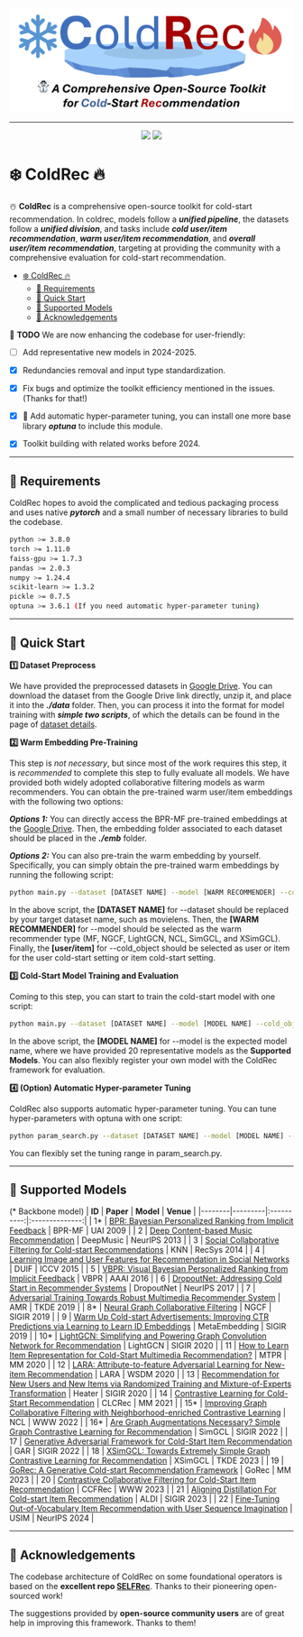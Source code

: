 <div align="center">
<img src="img/coldrec_logo.png" border="0" width=600px/>
</div>

------

<div align="center">
    <a href="https://github.com/YuanchenBei/ColdRec"><img src="https://img.shields.io/badge/PRs-welcome-blue.svg"></a>
    <a href="https://github.com/YuanchenBei/ColdRec/blob/main/LICENSE"><img src="https://badgen.net/github/license/YuanchenBei/ColdRec?color=green"></a>
</div>


# ❄️ ColdRec 🔥
☃️ **ColdRec** is a comprehensive open-source toolkit for cold-start recommendation. In coldrec, models follow a ***unified pipeline***, the datasets follow a ***unified division***, and tasks include ***cold user/item recommendation***, ***warm user/item recommendation***, and ***overall user/item recommendation***, targeting at providing the community with a comprehensive evaluation for cold-start recommendation.


- [❄️ ColdRec 🔥](#️-coldrec-)
  - [🛫 Requirements](#-requirements)
  - [🚀 Quick Start](#-quick-start)
  - [🧸 Supported Models](#-supported-models)
  - [💐 Acknowledgements](#-acknowledgements)

🔧 **TODO**
We are now enhancing the codebase for user-friendly:
- [ ] Add representative new models in 2024-2025. 
- [x] Redundancies removal and input type standardization.
- [x] Fix bugs and optimize the toolkit efficiency mentioned in the issues. (Thanks for that!)
- [x] 🥳 Add automatic hyper-parameter tuning, you can install one more base library ***optuna*** to include this module.
- [x] Toolkit building with related works before 2024.


---
## 🛫 Requirements
ColdRec hopes to avoid the complicated and tedious packaging process and uses native ***pytorch*** and a small number of necessary libraries to build the codebase.

``` bash
python >= 3.8.0 
torch >= 1.11.0
faiss-gpu >= 1.7.3
pandas >= 2.0.3
numpy >= 1.24.4
scikit-learn >= 1.3.2
pickle >= 0.7.5
optuna >= 3.6.1 (If you need automatic hyper-parameter tuning) 
```

---
## 🚀 Quick Start
**1️⃣ Dataset Preprocess**

We have provided the preprocessed datasets in [Google Drive](https://drive.google.com/drive/folders/13JJ25vf5dpFzxe1ITQYONrEIUAsB2ZU8?usp=sharing). You can download the dataset from the Google Drive link directly, unzip it, and place it into the ***./data*** folder. Then, you can process it into the format for model training with ***simple two scripts***, of which the details can be found in the page of [dataset details](https://github.com/YuanchenBei/ColdRec/blob/main/data/README.md).

**2️⃣ Warm Embedding Pre-Training**

This step is *not necessary*, but since most of the work requires this step, it is *recommended* to complete this step to fully evaluate all models. We have provided both widely adopted collaborative filtering models as warm recommenders. You can obtain the pre-trained warm user/item embeddings with the following two options:

***Options 1:*** You can directly access the BPR-MF pre-trained embeddings at the [Google Drive](https://drive.google.com/drive/folders/1cHTWgNGTlWJwO2ziS4crxkpuH38rTeCf?usp=sharing). Then, the embedding folder associated to each dataset should be placed in the ***./emb*** folder.

***Options 2:*** You can also pre-train the warm embedding by yourself. Specifically, you can simply obtain the pre-trained warm embeddings by running the following script:
``` bash
python main.py --dataset [DATASET NAME] --model [WARM RECOMMENDER] --cold_object [user/item]
```
In the above script, the **[DATASET NAME]** for --dataset should be replaced by your target dataset name, such as movielens. Then, the **[WARM RECOMMENDER]** for --model should be selected as the warm recommender type (MF, NGCF, LightGCN, NCL, SimGCL, and XSimGCL). Finally, the **[user/item]** for --cold_object should be selected as user or item for the user cold-start setting or item cold-start setting.

**3️⃣ Cold-Start Model Training and Evaluation**

Coming to this step, you can start to train the cold-start model with one script:
``` bash
python main.py --dataset [DATASET NAME] --model [MODEL NAME] --cold_object [user/item]
```
In the above script, the **[MODEL NAME]** for --model is the expected model name, where we have provided 20 representative models as the **Supported Models**. You can also flexibly register your own model with the ColdRec framework for evaluation.

**4️⃣ (Option) Automatic Hyper-parameter Tuning**

ColdRec also supports automatic hyper-parameter tuning. You can tune hyper-parameters with optuna with one script:
``` bash
python param_search.py --dataset [DATASET NAME] --model [MODEL NAME] --cold_object [user/item]
```
You can flexibly set the tuning range in param_search.py.

---

## 🧸 Supported Models
(* Backbone model)
| **ID** | **Paper** | **Model** | **Venue** |
|--------|---------|:----------:|:--------------:|
| 1*      | [BPR: Bayesian Personalized Ranking from Implicit Feedback](https://arxiv.org/pdf/1205.2618) | BPR-MF | UAI 2009 |
| 2      | [Deep Content-based Music Recommendation](https://proceedings.neurips.cc/paper/2013/file/b3ba8f1bee1238a2f37603d90b58898d-Paper.pdf)     |    DeepMusic    |   NeurIPS 2013    |
| 3     | [Social Collaborative Filtering for Cold-start Recommendations](https://dl.acm.org/doi/10.1145/2645710.2645772)     |    KNN    |   RecSys 2014    |
| 4      | [Learning Image and User Features for Recommendation in Social Networks](https://openaccess.thecvf.com/content_iccv_2015/papers/Geng_Learning_Image_and_ICCV_2015_paper.pdf) |    DUIF     |   ICCV 2015    |
| 5      | [VBPR: Visual Bayesian Personalized Ranking from Implicit Feedback](https://ojs.aaai.org/index.php/AAAI/article/view/9973)  |   VBPR   |    AAAI 2016    |
| 6     | [DropoutNet: Addressing Cold Start in Recommender Systems](https://papers.nips.cc/paper_files/paper/2017/file/dbd22ba3bd0df8f385bdac3e9f8be207-Paper.pdf)  |   DropoutNet   | NeurIPS 2017 |
| 7      | [Adversarial Training Towards Robust Multimedia Recommender System](https://arxiv.org/pdf/1809.07062)  |    AMR    |  TKDE 2019  |
| 8*     | [Neural Graph Collaborative Filtering](https://arxiv.org/pdf/1905.08108) | NGCF | SIGIR 2019 |
| 9     | [Warm Up Cold-start Advertisements: Improving CTR Predictions via Learning to Learn ID Embeddings](https://dl.acm.org/doi/10.1145/3331184.3331268)  |    MetaEmbedding    | SIGIR 2019 |
|  10*     | [LightGCN: Simplifying and Powering Graph Convolution Network for Recommendation](https://arxiv.org/pdf/2002.02126) | LightGCN | SIGIR 2020 |
| 11     | [How to Learn Item Representation for Cold-Start Multimedia Recommendation?](https://dl.acm.org/doi/10.1145/3394171.3413628)  |    MTPR    | MM 2020 |
| 12     | [LARA: Attribute-to-feature Adversarial Learning for New-item Recommendation](https://ir.sdu.edu.cn/~zhaochunren/papers/7LARAAttribute-to-featureadversariallearningfornew-itemrecommendation.pdf)  |    LARA    | WSDM 2020 |
| 13     | [Recommendation for New Users and New Items via Randomized Training and Mixture-of-Experts Transformation](https://zziwei.github.io/pubs/Ziwei_SIGIR_2020_Cold.pdf)  |    Heater    | SIGIR 2020 |
| 14    | [Contrastive Learning for Cold-Start Recommendation](https://arxiv.org/pdf/2107.05315)  |    CLCRec    |  MM 2021 |
| 15*    | [Improving Graph Collaborative Filtering with Neighborhood-enriched Contrastive Learning](https://arxiv.org/pdf/2202.06200)  | NCL     | WWW 2022 |
| 16*    | [Are Graph Augmentations Necessary? Simple Graph Contrastive Learning for Recommendation](https://arxiv.org/pdf/2112.08679)  | SimGCL     | SIGIR 2022 |
| 17     | [Generative Adversarial Framework for Cold-Start Item Recommendation](https://dl.acm.org/doi/abs/10.1145/3477495.3531897)  |    GAR   | SIGIR 2022 |
| 18     |  [XSimGCL: Towards Extremely Simple Graph Contrastive Learning for Recommendation](https://arxiv.org/pdf/2209.02544) |  XSimGCL  |   TKDE 2023 |
| 19     | [GoRec: A Generative Cold-start Recommendation Framework](https://dl.acm.org/doi/abs/10.1145/3581783.3612238)  |   GoRec   | MM 2023 |
| 20     | [Contrastive Collaborative Filtering for Cold-Start Item Recommendation](https://arxiv.org/pdf/2302.02151)  |   CCFRec   | WWW 2023 |
| 21     | [Aligning Distillation For Cold-start Item Recommendation](https://dl.acm.org/doi/10.1145/3539618.3591732)  |    ALDI   | SIGIR 2023 |
| 22     |  [Fine-Tuning Out-of-Vocabulary Item Recommendation with User Sequence Imagination](https://proceedings.neurips.cc/paper_files/paper/2024/file/10d52f5d2ef0f69ac10da7c962fb6db9-Paper-Conference.pdf) | USIM |  NeurIPS 2024 |


---
## 💐 Acknowledgements
The codebase architecture of ColdRec on some foundational operators is based on the **excellent repo [SELFRec](https://github.com/Coder-Yu/SELFRec)**. Thanks to their pioneering open-sourced work!

The suggestions provided by **open-source community users** are of great help in improving this framework. Thanks to them!


